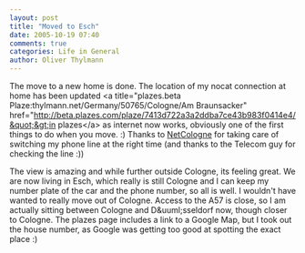 ```yaml
---
layout: post
title: "Moved to Esch"
date: 2005-10-19 07:40
comments: true
categories: Life in General
author: Oliver Thylmann
---
```



The move to a new home is done. The location of my nocat connection at home has been updated &lt;a title=&quot;plazes.beta Plaze:thylmann.net/Germany/50765/Cologne/Am Braunsacker&quot; href=&quot;http://beta.plazes.com/plaze/7413d722a3a2ddba7ce43b983f0414e4/&quot;&gt;in plazes&lt;/a&gt; as internet now works, obviously one of the first things to do when you move. :) Thanks to [NetCologne](http://www.netcologne.de/) for taking care of switching my phone line at the right time (and thanks to the Telecom guy for checking the line :))

The view is amazing and while further outside Cologne, its feeling great. We are now living in Esch, which really is still Cologne and I can keep my number plate of the car and the phone number, so all is well. I wouldn't have wanted to really move out of Cologne. Access to the A57 is close, so I am actually sitting between Cologne and D&amp;uuml;sseldorf now, though closer to Cologne. The plazes page includes a link to a Google Map, but I took out the house number, as Google was getting too good at spotting the exact place :)

